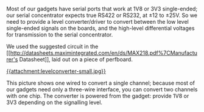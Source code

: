 Most of our gadgets have serial ports that work at 1V8 or 3V3
single-ended; our serial concentrator expects true RS422 or RS232, at
±12 to ±25V. So we need to provide a level converter/driver to convert
between the low level single-ended signals on the boards, and the
high-level differential voltages for transmission to the serial
concentrator.

We used the suggested circuit in the
\[\[<http://datasheets.maximintegrated.com/en/ds/MAX218.pdf%7CManufacturer's>
Datasheet\]\], laid out on a piece of perfboard.

[{{<attachment:levelconverter-small.jpg>}}](<attachment:levelconverter.jpg>)

This picture shows one wired to convert a single channel; because most
of our gadgets need only a three-wire interface, you can convert two
channels with one chip. The converter is powered from the gadget:
provide 1V8 or 3V3 depending on the signalling level.
